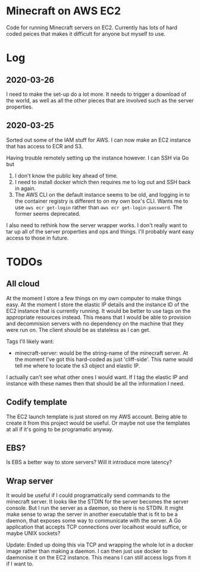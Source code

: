 # Minecraft on AWS EC2

Code for running Minecraft servers on EC2. Currently has lots of hard coded
peices that makes it difficult for anyone but myself to use.

# Log

## 2020-03-26

I need to make the set-up do a lot more. It needs to trigger a download of the
world, as well as all the other pieces that are involved such as the server 
properties.

## 2020-03-25

Sorted out some of the IAM stuff for AWS. I can now make an EC2 instance that
has access to ECR and S3.

Having trouble remotely setting up the instance however. I can SSH via Go but

1. I don't know the public key ahead of time.
2. I need to install docker which then requires me to log out and SSH back in
   again.
3. The AWS CLI on the default instance seems to be old, and logging in to the
   container registry is different to on my own box's CLI. Wants me to use 
   `aws ecr get-login` rather than `aws ecr get-login-password`. The former 
   seems deprecated.

I also need to rethink how the server wrapper works. I don't really want to
tar up all of the server properties and ops and things. I'll probably want
easy access to those in future.

# TODOs

## All cloud

At the moment I store a few things on my own computer to make things easy. At
the moment I store the elastic IP details and the instance ID of the EC2
instance that is currently running. It would be better to use tags on the
appropriate resources instead. This means that I would be able to provision and
decommision servers with no dependency on the machine that they were run on.
The client should be as stateless as I can get.

Tags I'll likely want:

* minecraft-server: would be the string-name of the minecraft server. At the
  moment I've got this hard-coded as just 'cliff-side'. This name would tell me
  where to locate the s3 object and elastic IP.

I actually can't see what other ones I would want. If I tag the elastic IP and
instance with these names then that should be all the information I need.

## Codify template

The EC2 launch template is just stored on my AWS account. Being able to create
it from this project would be useful. Or maybe not use the templates at all if
it's going to be programatic anyway.

## EBS?

Is EBS a better way to store servers? Will it introduce more latency?

## Wrap server

It would be useful if I could programatically send commands to the minecraft
server. It looks like the STDIN for the server becomes the server console.
But I run the server as a daemon, so there is no STDIN. It might make sense to
wrap the server in another executable that is fit to be a daemon, that exposes
some way to communicate with the server. A Go application that accepts TCP
connections over localhost would suffice, or maybe UNIX sockets?

Update: Ended up doing this via TCP and wrapping the whole lot in a docker
image rather than making a daemon. I can then just use docker to daemonise it
on the EC2 instance. This means I can still access logs from it if I want to.
